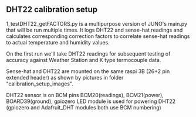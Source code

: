 ## DHT22 calibration setup

1_testDHT22_getFACTORS.py is a multipurpose version of JUNO's main.py that will be run multiple times. It logs DHT22 and sense-hat readings and calculates corresponding correction factors to correlate sense-hat readings to actual temperature and humidity values.

On the first run we'll take DHT22 readings for subsequent testing of accuracy against Weather Station and K type termocouple data.

Sense-hat and DHT22 are mounted on the same raspi 3B (26+2 pin extended header) as shown by pictures in folder "calibration_setup_images".

DHT22 sensor is on BCM pins BCM20(readings), BCM21(power), BOARD39(ground),
gpiozero LED module is used for powering DHT22 (gpiozero and Adafruit_DHT modules
both use BCM numbering)
